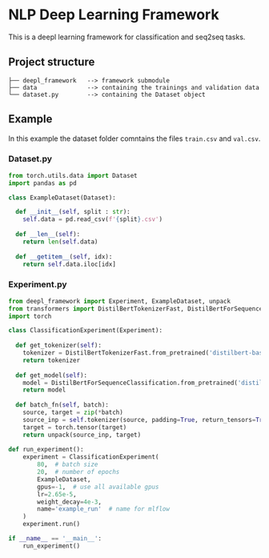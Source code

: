 # NLP Deep Learning Framework
This is a deepl learning framework for classification and seq2seq tasks.

## Project structure 
    ├── deepl_framework   --> framework submodule
    ├── data              --> containing the trainings and validation data
    └── dataset.py        --> containing the Dataset object 
 
## Example
In this example the dataset folder comntains the files `train.csv` and `val.csv`.
### Dataset.py
```python
from torch.utils.data import Dataset
import pandas as pd

class ExampleDataset(Dataset):

  def __init__(self, split : str):
    self.data = pd.read_csv(f'{split}.csv')
  
  def __len__(self):
    return len(self.data)
  
  def __getitem__(self, idx):
    return self.data.iloc[idx]
```
### Experiment.py
```python
from deepl_framework import Experiment, ExampleDataset, unpack
from transformers import DistilBertTokenizerFast, DistilBertForSequenceClassification
import torch

class ClassificationExperiment(Experiment):
  
  def get_tokenizer(self):
    tokenizer = DistilBertTokenizerFast.from_pretrained('distilbert-base-uncased')
    return tokenizer
  
  def get_model(self):
    model = DistilBertForSequenceClassification.from_pretrained('distilbert-base-uncased')
    return model
  
  def batch_fn(self, batch):
    source, target = zip(*batch)
    source_inp = self.tokenizer(source, padding=True, return_tensors=True)
    target = torch.tensor(target)
    return unpack(source_inp, target)
  
def run_experiment():
    experiment = ClassificationExperiment(
        80,  # batch size
        20,  # number of epochs
        ExampleDataset,
        gpus=-1,  # use all available gpus
        lr=2.65e-5,
        weight_decay=4e-3,
        name='example_run'  # name for mlflow
    )
    experiment.run()

if __name__ == '__main__':
    run_experiment()
```
